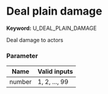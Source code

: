 

# Deal plain damage



**Keyword:**  U_DEAL_PLAIN_DAMAGE  

Deal damage to actors  





### Parameter
| Name | Valid inputs | 
|  --  |  --  | 
| number | 1, 2, ..., 99 | 

